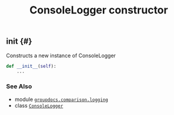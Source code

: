 ﻿---
title: ConsoleLogger constructor
second_title: GroupDocs.Comparison for Python via .NET API References
description: 
type: docs
url: /python-net/groupdocs.comparison.logging/consolelogger/__init__/
is_root: false
weight: 10
---

## __init__ {#}

Constructs a new instance of ConsoleLogger



```python
def __init__(self):
    ...
```





### See Also
* module [`groupdocs.comparison.logging`](../../)
* class [`ConsoleLogger`](/comparison/python-net/groupdocs.comparison.logging/consolelogger)
